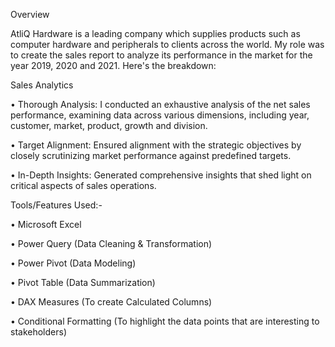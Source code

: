 Overview

AtliQ Hardware is a leading company which supplies products such as computer hardware and peripherals to clients across the world. My role was to create the sales  report to analyze its performance in the market for the year 2019, 2020 and 2021. Here's the breakdown:

Sales Analytics

• Thorough Analysis: I conducted an exhaustive analysis of the net sales performance, examining data across various dimensions, including year, customer, market, product, growth and division.

• Target Alignment: Ensured alignment with the strategic objectives by closely scrutinizing market performance against predefined targets.

• In-Depth Insights: Generated comprehensive insights that shed light on critical aspects of sales operations.

Tools/Features Used:-

• Microsoft Excel

• Power Query (Data Cleaning & Transformation)

• Power Pivot (Data Modeling)

• Pivot Table (Data Summarization)

• DAX Measures (To create Calculated Columns)

• Conditional Formatting (To highlight the data points that are interesting to stakeholders)
